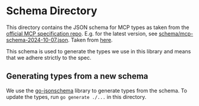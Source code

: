 # Schema Directory

This directory contains the JSON schema for MCP types as taken from the [official MCP specification repo](https://github.com/modelcontextprotocol/specification). E.g. for the latest version, see [schema/mcp-schema-2024-10-07.json](schema/mcp-schema-2024-10-07.json). Taken from [here](https://github.com/modelcontextprotocol/specification/blob/bb5fdd282a4d0793822a569f573ebc36804d38f8/schema/schema.json).

This schema is used to generate the types we use in this library and means that we adhere strictly to the spec.

## Generating types from a new schema

We use the [go-jsonschema](https://github.com/omissis/go-jsonschema) library to generate types from the schema. To update the types, run `go generate ./...` in this directory.